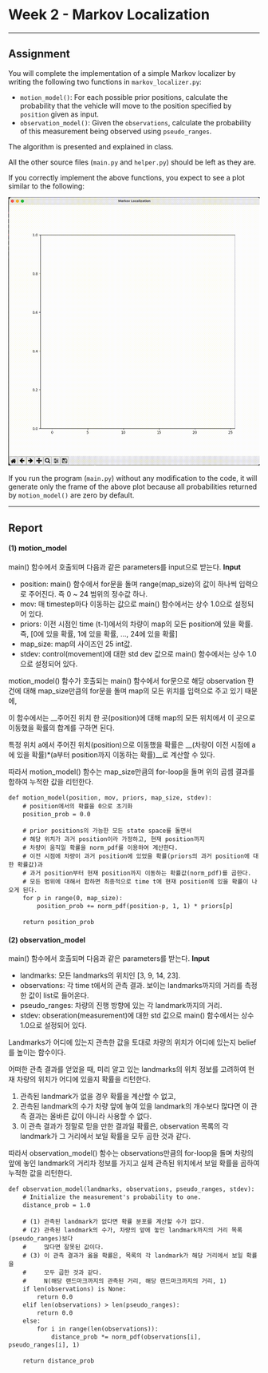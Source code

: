 # Week 2 - Markov Localization

---

[//]: # (Image References)
[plot]: ./markov.gif

## Assignment

You will complete the implementation of a simple Markov localizer by writing the following two functions in `markov_localizer.py`:

* `motion_model()`: For each possible prior positions, calculate the probability that the vehicle will move to the position specified by `position` given as input.
* `observation_model()`: Given the `observations`, calculate the probability of this measurement being observed using `pseudo_ranges`.

The algorithm is presented and explained in class.

All the other source files (`main.py` and `helper.py`) should be left as they are.

If you correctly implement the above functions, you expect to see a plot similar to the following:

![Expected Result of Markov Localization][plot]

If you run the program (`main.py`) without any modification to the code, it will generate only the frame of the above plot because all probabilities returned by `motion_model()` are zero by default.

***

## Report

#### (1) motion_model
main() 함수에서 호출되며 다음과 같은 parameters를 input으로 받는다.
__Input__
* position: main() 함수에서 for문을 돌며 range(map_size)의 값이 하나씩 입력으로 주어진다. 즉 0 ~ 24 범위의 정수값 하나.
* mov: 매 timestep마다 이동하는 값으로 main() 함수에서는 상수 1.0으로 설정되어 있다.
* priors: 이전 시점인 time (t-1)에서의 차량이 map의 모든 position에 있을 확률. 즉, [0에 있을 확률, 1에 있을 확률, ..., 24에 있을 확률]
* map_size: map의 사이즈인 25 int값.
* stdev: control(movement)에 대한 std dev 값으로 main() 함수에서는 상수 1.0으로 설정되어 있다.

motion_model() 함수가 호출되는 main() 함수에서 for문으로 해당 observation 한 건에 대해 map_size만큼의 for문을 돌며 map의 모든 위치를 입력으로 주고 있기 때문에,

이 함수에서는 __주어진 위치 한 곳(position)에 대해 map의 모든 위치에서 이 곳으로 이동했을 확률의 합계를 구하면 된다.

특정 위치 a에서 주어진 위치(position)으로 이동했을 확률은 __(차량이 이전 시점에 a에 있을 확률)*(a부터 position까지 이동하는 확률)__로 계산할 수 있다.

따라서 motion_model() 함수는 map_size만큼의 for-loop을 돌며 위의 곱셈 결과를 합하여 누적한 값을 리턴한다.

```
def motion_model(position, mov, priors, map_size, stdev):
    # position에서의 확률을 0으로 초기화
    position_prob = 0.0

    # prior positions의 가능한 모든 state space를 돌면서
    # 해당 위치가 과거 position이라 가정하고, 현재 position까지
    # 차량이 움직일 확률을 norm_pdf를 이용하여 계산한다.
    # 이전 시점에 차량이 과거 position에 있었을 확률(priors의 과거 position에 대한 확률값)과
    # 과거 position부터 현재 position까지 이동하는 확률값(norm_pdf)를 곱한다.
    # 모든 범위에 대해서 합하면 최종적으로 time t에 현재 position에 있을 확률이 나오게 된다.
    for p in range(0, map_size):
        position_prob += norm_pdf(position-p, 1, 1) * priors[p]

    return position_prob
```

#### (2) observation_model
main() 함수에서 호출되며 다음과 같은 parameters를 받는다.
__Input__
* landmarks: 모든 landmarks의 위치인 [3, 9, 14, 23].
* observations: 각 time t에서의 관측 결과. 보이는 landmarks까지의 거리를 측정한 값이 list로 들어온다.
* pseudo_ranges: 차량의 진행 방향에 있는 각 landmark까지의 거리.
* stdev: obseration(measurement)에 대한 std 값으로 main() 함수에서는 상수 1.0으로 설정되어 있다.

Landmarks가 어디에 있는지 관측한 값을 토대로 차량의 위치가 어디에 있는지 belief를 높이는 함수이다.

어떠한 관측 결과를 얻었을 때, 미리 알고 있는 landmarks의 위치 정보를 고려하여 현재 차량의 위치가 어디에 있을지 확률을 리턴한다.
1. 관측된 landmark가 없을 경우 확률을 계산할 수 없고,
2. 관측된 landmark의 수가 차량 앞에 놓여 있을 landmark의 개수보다 많다면 이 관측 결과는 올바른 값이 아니라 사용할 수 없다.
3. 이 관측 결과가 정말로 믿을 만한 결과일 확률은, observation 목록의 각 landmark가 그 거리에서 보일 확률을 모두 곱한 것과 같다.

따라서 observation_model() 함수는 observations만큼의 for-loop을 돌며 차량의 앞에 놓인 landmark의 거리차 정보를 가지고 실제 관측된 위치에서 보일 확률을 곱하여 누적한 값을 리턴한다.

```
def observation_model(landmarks, observations, pseudo_ranges, stdev):
    # Initialize the measurement's probability to one.
    distance_prob = 1.0

    # (1) 관측된 landmark가 없다면 확률 분포를 계산할 수가 없다.
    # (2) 관측된 landmark의 수가, 차량의 앞에 놓인 landmark까지의 거리 목록(pseudo_ranges)보다
    #     많다면 잘못된 값이다.
    # (3) 이 관측 결과가 옳을 확률은, 목록의 각 landmark가 해당 거리에서 보일 확률을
    #     모두 곱한 것과 같다.
    #     N(해당 랜드마크까지의 관측된 거리, 해당 랜드마크까지의 거리, 1)
    if len(observations) is None:
        return 0.0
    elif len(observations) > len(pseudo_ranges):
        return 0.0
    else:
        for i in range(len(observations)):
            distance_prob *= norm_pdf(observations[i], pseudo_ranges[i], 1)

    return distance_prob
```